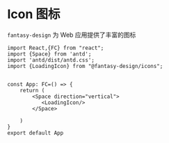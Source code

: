 # Icon 图标

`fantasy-design` 为 Web 应用提供了丰富的图标

```tsx
import React,{FC} from "react";
import {Space} from 'antd';
import 'antd/dist/antd.css';
import {LoadingIcon} from "@fantasy-design/icons";


const App: FC=() => {
    return (
        <Space direction="vertical">
           <LoadingIcon/>
        </Space>
        
    )
}
export default App

```